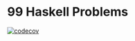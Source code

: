 # 99 Haskell Problems

[![codecov](https://codecov.io/gh/lucifer1004/HaskellProblems/branch/master/graph/badge.svg)](https://codecov.io/gh/lucifer1004/HaskellProblems)